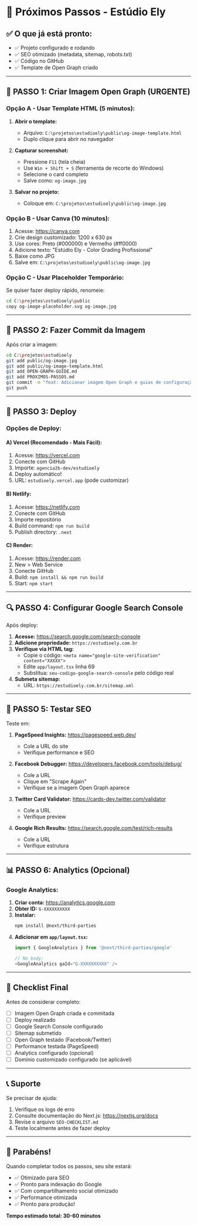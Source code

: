# 🚀 Próximos Passos - Estúdio Ely

## ✅ O que já está pronto:

- ✅ Projeto configurado e rodando
- ✅ SEO otimizado (metadata, sitemap, robots.txt)
- ✅ Código no GitHub
- ✅ Template de Open Graph criado

---

## 📸 PASSO 1: Criar Imagem Open Graph (URGENTE)

### Opção A - Usar Template HTML (5 minutos):

1. **Abrir o template:**
   - Arquivo: `C:\projetos\estudioely\public\og-image-template.html`
   - Duplo clique para abrir no navegador

2. **Capturar screenshot:**
   - Pressione `F11` (tela cheia)
   - Use `Win + Shift + S` (ferramenta de recorte do Windows)
   - Selecione o card completo
   - Salve como: `og-image.jpg`

3. **Salvar no projeto:**
   - Coloque em: `C:\projetos\estudioely\public\og-image.jpg`

### Opção B - Usar Canva (10 minutos):

1. Acesse: https://canva.com
2. Crie design customizado: 1200 x 630 px
3. Use cores: Preto (#000000) e Vermelho (#ff0000)
4. Adicione texto: "Estúdio Ely - Color Grading Profissional"
5. Baixe como JPG
6. Salve em: `C:\projetos\estudioely\public\og-image.jpg`

### Opção C - Usar Placeholder Temporário:

Se quiser fazer deploy rápido, renomeie:
```bash
cd C:\projetos\estudioely\public
copy og-image-placeholder.svg og-image.jpg
```

---

## 🔄 PASSO 2: Fazer Commit da Imagem

Após criar a imagem:

```bash
cd C:\projetos\estudioely
git add public/og-image.jpg
git add public/og-image-template.html
git add OPEN-GRAPH-GUIDE.md
git add PROXIMOS-PASSOS.md
git commit -m "feat: Adicionar imagem Open Graph e guias de configuração"
git push
```

---

## 🚀 PASSO 3: Deploy

### Opções de Deploy:

#### A) Vercel (Recomendado - Mais Fácil):
1. Acesse: https://vercel.com
2. Conecte com GitHub
3. Importe: `agencia2b-dev/estudioely`
4. Deploy automático!
5. URL: `estudioely.vercel.app` (pode customizar)

#### B) Netlify:
1. Acesse: https://netlify.com
2. Conecte com GitHub
3. Importe repositório
4. Build command: `npm run build`
5. Publish directory: `.next`

#### C) Render:
1. Acesse: https://render.com
2. New > Web Service
3. Conecte GitHub
4. Build: `npm install && npm run build`
5. Start: `npm start`

---

## 🔍 PASSO 4: Configurar Google Search Console

Após deploy:

1. **Acesse:** https://search.google.com/search-console
2. **Adicione propriedade:** `https://estudioely.com.br`
3. **Verifique via HTML tag:**
   - Copie o código: `<meta name="google-site-verification" content="XXXXX">`
   - Edite `app/layout.tsx` linha 69
   - Substitua: `seu-codigo-google-search-console` pelo código real
4. **Submeta sitemap:**
   - URL: `https://estudioely.com.br/sitemap.xml`

---

## 🧪 PASSO 5: Testar SEO

Teste em:

1. **PageSpeed Insights:**
   https://pagespeed.web.dev/
   - Cole a URL do site
   - Verifique performance e SEO

2. **Facebook Debugger:**
   https://developers.facebook.com/tools/debug/
   - Cole a URL
   - Clique em "Scrape Again"
   - Verifique se a imagem Open Graph aparece

3. **Twitter Card Validator:**
   https://cards-dev.twitter.com/validator
   - Cole a URL
   - Verifique preview

4. **Google Rich Results:**
   https://search.google.com/test/rich-results
   - Cole a URL
   - Verifique estrutura

---

## 📊 PASSO 6: Analytics (Opcional)

### Google Analytics:

1. **Criar conta:** https://analytics.google.com
2. **Obter ID:** `G-XXXXXXXXXX`
3. **Instalar:**
   ```bash
   npm install @next/third-parties
   ```
4. **Adicionar em `app/layout.tsx`:**
   ```typescript
   import { GoogleAnalytics } from '@next/third-parties/google'
   
   // No body:
   <GoogleAnalytics gaId="G-XXXXXXXXXX" />
   ```

---

## 🎯 Checklist Final

Antes de considerar completo:

- [ ] Imagem Open Graph criada e commitada
- [ ] Deploy realizado
- [ ] Google Search Console configurado
- [ ] Sitemap submetido
- [ ] Open Graph testado (Facebook/Twitter)
- [ ] Performance testada (PageSpeed)
- [ ] Analytics configurado (opcional)
- [ ] Domínio customizado configurado (se aplicável)

---

## 📞 Suporte

Se precisar de ajuda:

1. Verifique os logs de erro
2. Consulte documentação do Next.js: https://nextjs.org/docs
3. Revise o arquivo `SEO-CHECKLIST.md`
4. Teste localmente antes de fazer deploy

---

## 🎉 Parabéns!

Quando completar todos os passos, seu site estará:
- ✅ Otimizado para SEO
- ✅ Pronto para indexação do Google
- ✅ Com compartilhamento social otimizado
- ✅ Performance otimizada
- ✅ Pronto para produção!

**Tempo estimado total: 30-60 minutos**
